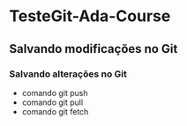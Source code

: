# TesteGit-Ada-Course

## Salvando modificações no Git
### Salvando alterações no Git

* comando git push
* comando git pull
* comando git fetch
